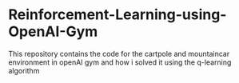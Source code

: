 # Reinforcement-Learning-using-OpenAI-Gym
This repository contains the code for the cartpole and mountaincar environment in openAI gym and how i solved it using the q-learning algorithm
